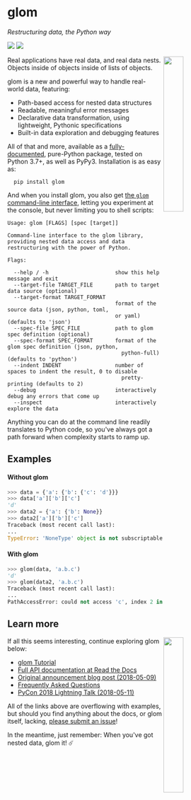 # glom

*Restructuring data, the Python way*

<a href="https://pypi.org/project/glom/"><img src="https://img.shields.io/pypi/v/glom.svg"></a>
<a href="https://calver.org/"><img src="https://img.shields.io/badge/calver-YY.MM.MICRO-22bfda.svg"></a>

<img width="30%" align="right" src="https://raw.githubusercontent.com/mahmoud/glom/master/docs/_static/comet.png">

Real applications have real data, and real data nests. Objects inside
of objects inside of lists of objects.

glom is a new and powerful way to handle real-world data, featuring:

* Path-based access for nested data structures
* Readable, meaningful error messages
* Declarative data transformation, using lightweight, Pythonic specifications
* Built-in data exploration and debugging features

All of that and more, available as a [fully-documented][rtd],
pure-Python package, tested on Python 3.7+, as well as
PyPy3. Installation is as easy as:

```
  pip install glom
```

And when you install glom, you also get [the `glom` command-line
interface][cli_rtd], letting you experiment at the console, but never limiting
you to shell scripts:

```
Usage: glom [FLAGS] [spec [target]]

Command-line interface to the glom library, providing nested data access and data
restructuring with the power of Python.

Flags:

  --help / -h                     show this help message and exit
  --target-file TARGET_FILE       path to target data source (optional)
  --target-format TARGET_FORMAT
                                  format of the source data (json, python, toml,
                                  or yaml) (defaults to 'json')
  --spec-file SPEC_FILE           path to glom spec definition (optional)
  --spec-format SPEC_FORMAT       format of the glom spec definition (json, python,
                                    python-full) (defaults to 'python')
  --indent INDENT                 number of spaces to indent the result, 0 to disable
                                    pretty-printing (defaults to 2)
  --debug                         interactively debug any errors that come up
  --inspect                       interactively explore the data

```

Anything you can do at the command line readily translates to Python
code, so you've always got a path forward when complexity starts to
ramp up.


## Examples
#### Without glom
```python
>>> data = {'a': {'b': {'c': 'd'}}}
>>> data['a']['b']['c']
'd'
>>> data2 = {'a': {'b': None}}
>>> data2['a']['b']['c']
Traceback (most recent call last):
...
TypeError: 'NoneType' object is not subscriptable
```

#### With glom
```python
>>> glom(data, 'a.b.c')
'd'
>>> glom(data2, 'a.b.c')
Traceback (most recent call last):
...
PathAccessError: could not access 'c', index 2 in path Path('a', 'b', 'c'), got error: ...
```

## Learn more

<img width="30%" align="right" src="https://raw.githubusercontent.com/mahmoud/glom/master/docs/_static/comet_multi.png">

If all this seems interesting, continue exploring glom below:

* [glom Tutorial][tutorial]
* [Full API documentation at Read the Docs][rtd]
* [Original announcement blog post (2018-05-09)][glom_announce]
* [Frequently Asked Questions][faq]
* [PyCon 2018 Lightning Talk (2018-05-11)][pycon_talk]

All of the links above are overflowing with examples, but should you
find anything about the docs, or glom itself, lacking, [please submit
an issue][gh_issues]!

[rtd]: https://glom.readthedocs.io
[cli_rtd]: http://glom.readthedocs.io/en/latest/cli.html
[tutorial]: https://glom.readthedocs.io/en/latest/tutorial.html
[faq]: https://glom.readthedocs.io/en/latest/faq.html
[glom_announce]: https://sedimental.org/glom_restructured_data.html
[gh_issues]: https://github.com/mahmoud/glom/issues/
[pycon_talk]: https://www.youtube.com/watch?v=bTAFl8P2DkE&t=18m07s

In the meantime, just remember: When you've got nested data, glom it! ☄️
